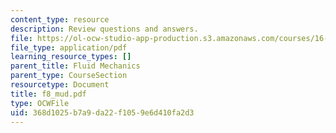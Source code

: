```yaml
---
content_type: resource
description: Review questions and answers.
file: https://ol-ocw-studio-app-production.s3.amazonaws.com/courses/16-01-unified-engineering-i-ii-iii-iv-fall-2005-spring-2006/368d1025b7a9da22f1059e6d410fa2d3_f8_mud.pdf
file_type: application/pdf
learning_resource_types: []
parent_title: Fluid Mechanics
parent_type: CourseSection
resourcetype: Document
title: f8_mud.pdf
type: OCWFile
uid: 368d1025-b7a9-da22-f105-9e6d410fa2d3
---
```

